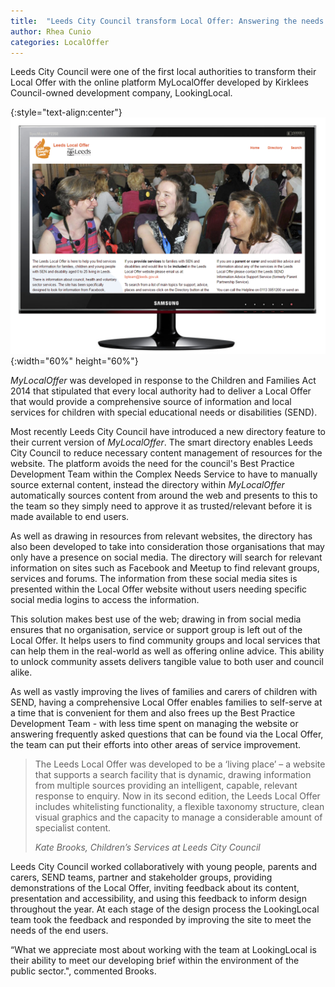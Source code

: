 ```yaml
---
title:  "Leeds City Council transform Local Offer: Answering the needs of families and carers"
author: Rhea Cunio
categories: LocalOffer
---
```

Leeds City Council were one of the first local authorities to transform their Local Offer with the online platform MyLocalOffer developed by Kirklees Council-owned development company, LookingLocal.

{:style="text-align:center"}
![MyLocalOffer](/assets/images/2016-08-31-leeds-local-offer/llo1.png){:width="60%" height="60%"}

*MyLocalOffer* was developed in response to the Children and Families Act 2014 that stipulated that every local authority had to deliver a Local Offer that would provide a comprehensive source of information and local services for children with special educational needs or disabilities (SEND).
 
Most recently Leeds City Council have introduced a new directory feature to their current version of *MyLocalOffer*. The smart directory enables Leeds City Council to reduce necessary content management of resources for the website. The platform avoids the need for the council's Best Practice Development Team within the Complex Needs Service to have to manually source external content, instead the directory within *MyLocalOffer* automatically sources content from around the web and presents to this to the team so they simply need to approve it as trusted/relevant before it is made available to end users.
 
As well as drawing in resources from relevant websites, the directory has also been developed to take into consideration those organisations that may only have a presence on social media. The directory will search for relevant information on sites such as Facebook and Meetup to find relevant groups, services and forums. The information from these social media sites is presented within the Local Offer website without users needing specific social media logins to access the information.
 
This solution makes best use of the web; drawing in from social media ensures that no organisation, service or support group is left out of the Local Offer. It helps users to find community groups and local services that can help them in the real-world as well as offering online advice. This ability to unlock community assets delivers tangible value to both user and council alike.
 
As well as vastly improving the lives of families and carers of children with SEND, having a comprehensive Local Offer enables families to self-serve at a time that is convenient for them and also frees up the Best Practice Development Team - with less time spent on managing the website or answering frequently asked questions that can be found via the Local Offer, the team can put their efforts into other areas of service improvement.

>The Leeds Local Offer was developed to be a ‘living place’ – a website that supports a search facility that is dynamic, drawing information from multiple sources providing an intelligent, capable, relevant response to enquiry. Now in its second edition, the Leeds Local Offer includes whitelisting functionality, a flexible taxonomy structure, clean visual graphics and the capacity to manage a considerable amount of specialist content.
>
><cite> Kate Brooks, Children’s Services at Leeds City Council
 
Leeds City Council worked collaboratively with young people, parents and carers, SEND teams, partner and stakeholder groups, providing demonstrations of the Local Offer, inviting feedback about its content, presentation and accessibility, and using this feedback to inform design throughout the year. At each stage of the design process the LookingLocal team took the feedback and responded by improving the site to meet the needs of the end users.
 
“What we appreciate most about working with the team at LookingLocal is their ability to meet our developing brief within the environment of the public sector.", commented Brooks. 